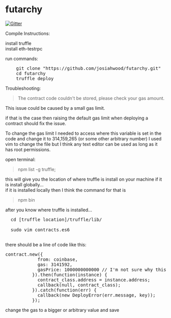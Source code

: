 # futarchy

[![Gitter](https://badges.gitter.im/Join%20Chat.svg)](https://gitter.im/josiahwood/futarchy?utm_source=badge&utm_medium=badge&utm_campaign=pr-badge&utm_content=badge)
<div id="compileInstructions">
Compile Instructions:

<p>install truffle <br>
install eth-testrpc

<p>run commands: <br>

<pre>
    git clone "https://github.com/josiahwood/futarchy.git"
    cd futarchy
    truffle deploy
</pre>
<div id="Troubleshooting">
<p>Troubleshooting:</p>

> The contract code couldn't be stored, please check your gas amount.

  This issue could be caused by a small gas limit.

  if that is the case then raising the default gas limit when deploying a contract should fix the issue.

  To change the gas limit I needed to access where this variable is set in the code and change it to 314,159,265 (or some other arbitrary number)
  I used vim to change the file but I think any text editor can be used as long as it has root permissions.


open terminal:
> npm list -g truffle;

this will give you the location of where truffle is install on your machine if it is install globally...<br>
if it is installed locally then I think the command for that is<br>
>npm bin

after you know where truffle is installed... <br>
<pre>
  cd [truffle location]/truffle/lib/ <br>
  sudo vim contracts.es6 <br>
</pre>
there should be a line of code like this: <br>
<pre>
contract.new({
            from: coinbase,
            gas: 3141592,
            gasPrice: 1000000000000 // I'm not sure why this is so high. geth made me do it.
          }).then(function(instance) {
            contract_class.address = instance.address;
            callback(null, contract_class);
          }).catch(function(err) {
            callback(new DeployError(err.message, key));
          });
</pre>
change the gas to a bigger or arbitrary value and save
</div>
